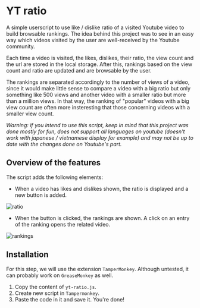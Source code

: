 # YT ratio
A simple userscript to use like / dislike ratio of a visited Youtube video to build browsable rankings. The idea behind
this project was to see in an easy way which videos visited by the user are well-received by the Youtube community.

Each time a video is visited, the likes, dislikes, their ratio, the view count and the url are stored in the local storage.
After this, rankings based on the view count and ratio are updated and are browsable by the user.

The rankings are separated accordingly to the number of views of a video, since it would make little sense to compare
a video with a big ratio but only something like 500 views and another video with a smaller ratio but more than a 
million views. In that way, the ranking of "popular" videos with a big view count are often more insteresting that those
concerning videos with a smaller view count.

*Warning: if you intend to use this script, keep in mind that this project was done mostly for fun, does not support all languages on youtube (doesn't work with japanese / vietnamese display for example) and may not be up to date with the changes done on Youtube's part.*

## Overview of the features

The script adds the following elements:

- When a video has likes and dislikes shown, the ratio is displayed and a new button is added.

![ratio](https://cloud.githubusercontent.com/assets/2306585/22619215/4091ea66-eaf0-11e6-8377-5b29ba1e5da9.png)

- When the button is clicked, the rankings are shown. A click on an entry of the ranking opens the related video.

![rankings](https://cloud.githubusercontent.com/assets/2306585/22619212/1f98bb8c-eaf0-11e6-9f28-a5e24fc56d7c.png)

## Installation

For this step, we will use the extension `TamperMonkey`. Although untested, it can probably work on `GreaseMonkey` as well.

1. Copy the content of `yt-ratio.js`.
2. Create new script in `Tampermonkey`.
3. Paste the code in it and save it. You're done!
